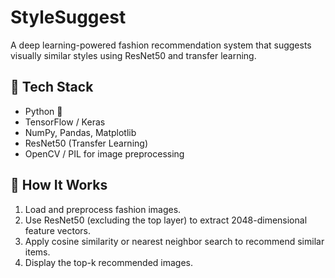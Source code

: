 # StyleSuggest
A deep learning-powered fashion recommendation system that suggests visually similar styles using ResNet50 and transfer learning.

## 🔧 Tech Stack

- Python 🐍
- TensorFlow / Keras
- NumPy, Pandas, Matplotlib
- ResNet50 (Transfer Learning)
- OpenCV / PIL for image preprocessing

## 🚀 How It Works

1. Load and preprocess fashion images.
2. Use ResNet50 (excluding the top layer) to extract 2048-dimensional feature vectors.
3. Apply cosine similarity or nearest neighbor search to recommend similar items.
4. Display the top-k recommended images.
